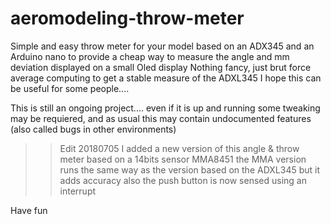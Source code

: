 # aeromodeling-throw-meter
Simple and easy throw meter for your model
based on an ADX345 and an Arduino nano to provide a cheap way to 
measure the angle and mm deviation displayed on a small Oled display
Nothing fancy, just brut force average computing to get a stable measure of the ADXL345
I hope this can be useful for some people....

This is still an ongoing project.... even if it is up and running some tweaking may be requiered, and as usual this may contain undocumented features (also called bugs in other environments)

>>Edit 20180705
>>I added a new version of this angle & throw meter based on a 14bits sensor MMA8451
>>the MMA version runs the same way as the version based on the ADXL345 but it adds accuracy 
>>also the push button is now sensed using an interrupt

Have fun
